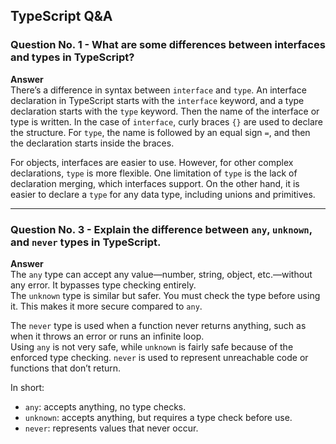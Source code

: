 ## TypeScript Q&A

### Question No. 1 - What are some differences between interfaces and types in TypeScript?

**Answer**  
There’s a difference in syntax between `interface` and `type`. An interface declaration in TypeScript starts with the `interface` keyword, and a type declaration starts with the `type` keyword. Then the name of the interface or type is written. In the case of `interface`, curly braces `{}` are used to declare the structure. For `type`, the name is followed by an equal sign `=`, and then the declaration starts inside the braces.

For objects, interfaces are easier to use. However, for other complex declarations, `type` is more flexible. One limitation of `type` is the lack of declaration merging, which interfaces support. On the other hand, it is easier to declare a `type` for any data type, including unions and primitives.

---

### Question No. 3 - Explain the difference between `any`, `unknown`, and `never` types in TypeScript.

**Answer**  
The `any` type can accept any value—number, string, object, etc.—without any error. It bypasses type checking entirely.  
The `unknown` type is similar but safer. You must check the type before using it. This makes it more secure compared to `any`.

The `never` type is used when a function never returns anything, such as when it throws an error or runs an infinite loop.  
Using `any` is not very safe, while `unknown` is fairly safe because of the enforced type checking. `never` is used to represent unreachable code or functions that don’t return.

In short:
- `any`: accepts anything, no type checks.
- `unknown`: accepts anything, but requires a type check before use.
- `never`: represents values that never occur.
